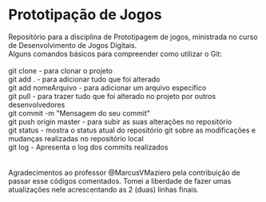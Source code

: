 # Prototipação de Jogos
Repositório para a disciplina de Prototipagem de jogos, ministrada no curso de Desenvolvimento de Jogos Digitais. 
</br>
Alguns comandos básicos para compreender como utilizar o Git:</br>
</br>
git clone - para clonar o projeto </br>
git add . - para adicionar tudo que foi alterado</br>
git add nomeArquivo - para adicionar um arquivo especifico</br>
git pull - para trazer tudo que foi alterado no projeto por outros desenvolvedores</br>
git commit -m "Mensagem do seu commit"</br>
git push origin master - para subir as suas alterações no repositório</br>
git status - mostra o status atual do repositório git sobre as modificações e mudanças realizadas no repositório local</br>
git log - Apresenta o log dos commits realizados</br>
</br>
</br>
Agradecimentos ao professor @MarcusVMaziero pela contribuição de passar esse códigos comentados. Tomei a liberdade de fazer umas atualizações nele acrescentando as 2 (duas) linhas finais.</br>